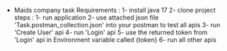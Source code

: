  - Maids company task
Requirements : 
1- install java 17 
2- clone project
steps : 
1- run application 
2- use attached json file 'Task.postman_collection.json'  into your postman to test all apis
3- run 'Create User' api
4- run 'Login' api 
5- use the returned token from 'Login' api in Environment variable called {token}
6- run all other apis
